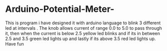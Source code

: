 # Arduino-Potential-Meter-
This is program i have designed it with arduino language to blink 3 different led at intervals . The knob allows current of range 0.0 to 5.0 to pass through it, then when the current is below 2.5 yellow led blinks and if its in between 2.5 and 3.5 green led lights up and lastly if its above 3.5 red led lights up. Have fun 
